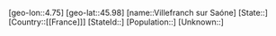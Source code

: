 ﻿---
location: [45.98,4.75]
type: City
tags:
- geo/City


SpocWebEntityId: 35302
isDeleted: false
confidential: public

---
[geo-lon::4.75]
[geo-lat::45.98]
[name::Villefranch sur Saóne]
[State::]
[Country::[[France]]]
[StateId::]
[Population::]
[Unknown::]

